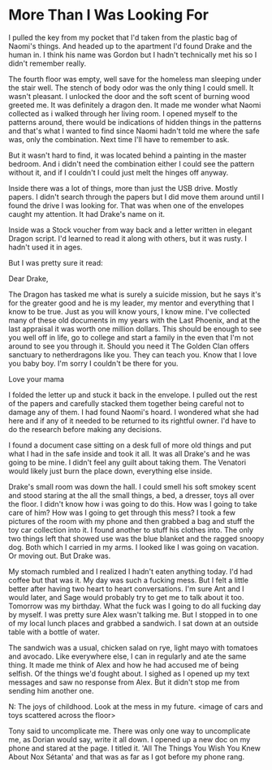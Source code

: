 #  More Than I Was Looking For

I pulled the key from my pocket that I'd taken from the plastic bag of Naomi's
things. And headed up to the apartment I'd found Drake and the human in. I think
his name was Gordon but I hadn't technically met his so I didn't remember
really.

The fourth floor was empty, well save for the homeless man sleeping under the
stair well. The stench of body odor was the only thing I could smell. It wasn't
pleasant. I unlocked the door and the soft scent of burning wood greeted me. It
was definitely a dragon den. It made me wonder what Naomi collected as i walked
through her living room. I opened myself to the patterns around, there would be
indications of hidden things in the patterns and that's what I wanted to find
since Naomi hadn't told me where the safe was, only the combination. Next time
I'll have to remember to ask.

But it wasn't hard to find, it was located behind a painting in the master
bedroom. And i didn't need the combination either I could see the pattern
without it, and if I couldn't I could just melt the hinges off anyway.

Inside there was a lot of things, more than just the USB drive. Mostly papers. I
didn't search through the papers but I did move them around until I found the
drive I was looking for. That was when one of the envelopes caught my attention.
It had Drake's name on it.

Inside was a Stock voucher from way back and a letter written in elegant Dragon
script. I'd learned to read it along with others, but it was rusty. I hadn't
used it in ages.

But I was pretty sure it read:

Dear Drake,

The Dragon has tasked me what is surely a suicide mission, but he says it's for
the greater good and he is my leader, my mentor and everything that I know to be
true. Just as you will know yours, I know mine. I've collected many of these old
documents in my years with the Last Phoenix, and at the last appraisal it was
worth one million dollars. This should be enough to see you well off in life, go
to college and start a family in the even that I'm not around to see you through
it. Should you need it The Golden Clan offers sanctuary to netherdragons like
you. They can teach you. Know that I love you baby boy. I'm sorry I couldn't be
there for you.

Love your mama

I folded the letter up and stuck it back in the envelope. I pulled out the rest
of the papers and carefully stacked them together being careful not to damage
any of them. I had found Naomi's hoard. I wondered what she had here and if any
of it needed to be returned to its rightful owner. I'd have to do the research
before making any decisions.

I found a document case sitting on a desk full of more old things and put what I
had in the safe inside and took it all. It was all Drake's and he was going to
be mine. I didn't feel any guilt about taking them. The Venatori would likely
just burn the place down, everything else inside.

Drake's small room was down the hall. I could smell his soft smokey scent and
stood staring at the all the small things, a bed, a dresser, toys all over the
floor. I didn't know how i was going to do this. How was I going to take care of
him? How was I going to get through this mess? I took a few pictures of the room
with my phone and then grabbed a bag and stuff the toy car collection into it. I
found another to stuff his clothes into. The only two things left that showed
use was the blue blanket and the ragged snoopy dog. Both which I carried in my
arms. I looked like I was going on vacation. Or moving out. But Drake was.

My stomach rumbled and I realized I hadn't eaten anything today. I'd had coffee
but that was it. My day was such a fucking mess. But I felt a little better
after having two heart to heart conversations. I'm sure Ant and I would later,
and Sage would probably try to get me to talk about it too. Tomorrow was my
birthday. What the fuck was I going to do all fucking day by myself. I was
pretty sure Alex wasn't talking me. But I stopped in to one of my local lunch
places and grabbed a sandwich. I sat down at an outside table with a bottle of
water.

The sandwich was a usual, chicken salad on rye, light mayo with tomatoes and
avocado. Like everywhere else, I can in regularly and ate the same thing. It
made me think of Alex and how he had accused me of being selfish. Of the things
we'd fought about. I sighed as I opened up my text messages and saw no response
from Alex. But it didn't stop me from sending him another one.

N: The joys of childhood. Look at the mess in my future. \<image of cars and
toys scattered across the floor\>

Tony said to uncomplicate me. There was only one way to uncomplicate me, as
Dorian would say, write it all down. I opened up a new doc on my phone and
stared at the page. I titled it. 'All The Things You Wish You Knew About Nox
Sétanta' and that was as far as I got before my phone rang.

